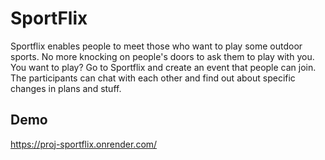 
# SportFlix

Sportflix enables people to meet those who want to play some outdoor sports. No more knocking on people's doors to ask them to play with you. You want to play? Go to Sportflix and create an event that people can join. The participants can chat with each other and find out about specific changes in plans and stuff.


## Demo

https://proj-sportflix.onrender.com/
